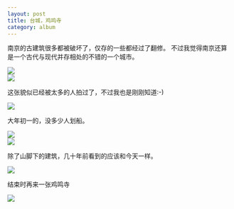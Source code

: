 ```yaml
---
layout: post
title: 台城，鸡鸣寺
category: album
---
```


南京的古建筑很多都被破坏了，仅存的一些都经过了翻修。
不过我觉得南京还算是一个古代与现代并存相处的不错的一个城市。

<div class="img_h"><img src="http://public.sn2.livefilestore.com/y1pDAdia6ULLP7SR9vvXRHPEKOYBg5PqMFJnboGsvfjzlS8h7beJ5q7-lM7L1dyjibrBibTZ5tXNnhaEQDsaiETeg/8Al1z%20-%20Imgur.jpg?psid=1" ></div>

<div class="img_v"><img src="http://public.sn2.livefilestore.com/y1pDAdia6ULLP5c6TZUtIlTQT2TYHSF34hQTloTsV68iOzbaO9Qcrjl-wDjuoNUh_LeXfTljknqNWxglYq-icHnWw/Cy1kY - Imgur.jpg?psid=1" ></div> 

这张貌似已经被太多的人拍过了，不过我也是刚刚知道:-)

<div class="img_h"><img src="http://public.sn2.livefilestore.com/y1pwlIoBk6wJLL6M9F5qkEkiszaIUHVFbDIiP8i7jd4WgfI2sTk1_Uq3Xgwv8C36u2EWMKkiUvoKVPRxAE40Y2RrQ/v6ujE%20-%20Imgur.jpg?psid=1" ></div>

大年初一的，没多少人划船。

<div class="img_h"><img src="http://public.sn2.livefilestore.com/y1pcHi5SqSKjB6epAnj5EuQsa5bBt660Rs_aw0ngOS3GOAnDYeiMOsAmSgZ8eXq7eLH4uqTdVz3qaUFrkIndCojpQ/gdPSx%20-%20Imgur.jpg?psid=1" ></div>

<div class="img_v"><img src="http://public.sn2.livefilestore.com/y1prjLoLK-lYhaW8kql9jJb1g0NXuEePnnFa8gGmaitP1M59dB93WoR6Ma9IXz4TqEFyHbq5L1U9CnK5LpDYubg3g/4zjBW%20-%20Imgur.jpg?psid=1" ></div>

除了山脚下的建筑，几十年前看到的应该和今天一样。

<div class="img_h"><img src="http://public.sn2.livefilestore.com/y1pwlIoBk6wJLKOWgdwcMEdGnWElHRx74JaUluSiw_IuRskJ7ZMNZzu_i3_Lo_5MXLOpsUxziCpglaJjtIoja9qJw/Lnqto%20-%20Imgur.jpg?psid=1" ></div>

结束时再来一张鸡鸣寺

<div class="img_v"><img src="http://public.sn2.livefilestore.com/y1piXlhtYLuH7QM3jhewWcQhhWuC9qCgV-FnpCVMsVDxOw0fgOrhdqtpWYvMO1BUtFYQ6zqlfdop5Q1V5x7r7BAEQ/WvV0g%20-%20Imgur.jpg?psid=1" ></div>



